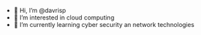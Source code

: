 - 👋 Hi, I’m @davrisp
- 👀 I’m interested in cloud computing 
- 🌱 I’m currently learning cyber security an network technologies


<!---
davrisp/davrisp is a ✨ special ✨ repository because its `README.md` (this file) appears on your GitHub profile.
You can click the Preview link to take a look at your changes.
--->
